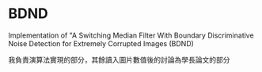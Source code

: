 # BDND
Implementation of "A Switching Median Filter With Boundary  Discriminative Noise Detection for Extremely Corrupted Images (BDND)

我負責演算法實現的部分，其餘讀入圖片數值後的討論為學長論文的部分
